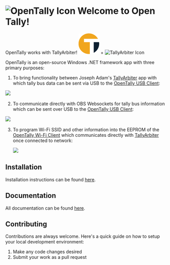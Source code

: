 # ![OpenTally Icon](https://git.visnovsky.us/Matt/open-tally/-/raw/master/icons/Icon-02.png) Welcome to Open Tally!
OpenTally works with TallyArbiter!
![OpenTally Icon](https://github.com/mattv8/open-tally/blob/main/icons/Icon-02.png?raw=true) + ![TallyArbiter Icon](https://github.com/josephdadams/TallyArbiter/blob/master/UI/src/assets/icons/icon-96x96.png?raw=true)

OpenTally is an open-source Windows .NET framework app with three primary purposes: 

 1. To bring functionality between Joseph Adam's [TallyArbiter](https://github.com/josephdadams/TallyArbiter/) app with which tally bus data can be sent via USB to the [OpenTally USB Client]():

[![](https://mermaid.ink/img/eyJjb2RlIjoiZ3JhcGggTFJcbkEoVGFsbHlBcmJpdGVyKSAtLSBTb2NrZXRJTyAtLT4gQigoT3BlblRhbGx5KSkgLS0gVVNCIC0tPiBDW09wZW5UYWxseSBVU0IgQ2xpZW50XSIsIm1lcm1haWQiOnsidGhlbWUiOiJkZWZhdWx0In0sInVwZGF0ZUVkaXRvciI6ZmFsc2UsImF1dG9TeW5jIjp0cnVlLCJ1cGRhdGVEaWFncmFtIjpmYWxzZX0)](https://mermaid-js.github.io/mermaid-live-editor/edit/#eyJjb2RlIjoiZ3JhcGggTFJcbkEoVGFsbHlBcmJpdGVyKSAtLSBTb2NrZXRJTyAtLT4gQigoT3BlblRhbGx5KSkgLS0gVVNCIC0tPiBDW09wZW5UYWxseSBVU0IgQ2xpZW50XSIsIm1lcm1haWQiOiJ7XG4gIFwidGhlbWVcIjogXCJkZWZhdWx0XCJcbn0iLCJ1cGRhdGVFZGl0b3IiOmZhbHNlLCJhdXRvU3luYyI6dHJ1ZSwidXBkYXRlRGlhZ3JhbSI6ZmFsc2V9)

2. To communicate directly with OBS Websockets for tally bus information which can be sent over USB to the [OpenTally USB Client]():

[![](https://mermaid.ink/img/eyJjb2RlIjoiZ3JhcGggTFJcbkEoT0JTKSAtLSBPQlMgV2Vic29ja2V0cyAtLT4gQigoT3BlblRhbGx5KSkgLS0gVVNCIC0tPiBDW09wZW5UYWxseSBVU0IgQ2xpZW50XSIsIm1lcm1haWQiOnsidGhlbWUiOiJkZWZhdWx0In0sInVwZGF0ZUVkaXRvciI6ZmFsc2UsImF1dG9TeW5jIjp0cnVlLCJ1cGRhdGVEaWFncmFtIjpmYWxzZX0)](https://mermaid-js.github.io/mermaid-live-editor/edit#eyJjb2RlIjoiZ3JhcGggTFJcbkEoT0JTKSAtLSBPQlMgV2Vic29ja2V0cyAtLT4gQigoT3BlblRhbGx5KSkgLS0gVVNCIC0tPiBDW09wZW5UYWxseSBVU0IgQ2xpZW50XSIsIm1lcm1haWQiOiJ7XG4gIFwidGhlbWVcIjogXCJkZWZhdWx0XCJcbn0iLCJ1cGRhdGVFZGl0b3IiOmZhbHNlLCJhdXRvU3luYyI6dHJ1ZSwidXBkYXRlRGlhZ3JhbSI6ZmFsc2V9)

3. To program Wi-Fi SSID and other information into the EEPROM of the [OpenTally Wi-Fi Client]() which communicates directly with [TallyArbiter](https://github.com/josephdadams/TallyArbiter/) once connected to network:

	[![](https://mermaid.ink/img/eyJjb2RlIjoiZ3JhcGggTFJcbkEoKE9wZW5UYWxseSkpIC0tIFVTQiAtLT4gQltPcGVuVGFsbHkgV2ktRmkgQ2xpZW50XSAtLSBVU0IgLS0-IEFcbkIgLS4gV2lGaSAuLT4gQyhUYWxseUFyYml0ZXIpLS4gV2lGaSAuLT4gQiIsIm1lcm1haWQiOnsidGhlbWUiOiJkZWZhdWx0In0sInVwZGF0ZUVkaXRvciI6ZmFsc2UsImF1dG9TeW5jIjp0cnVlLCJ1cGRhdGVEaWFncmFtIjpmYWxzZX0)](https://mermaid-js.github.io/mermaid-live-editor/edit#eyJjb2RlIjoiZ3JhcGggTFJcbkEoKE9wZW5UYWxseSkpIC0tIFVTQiAtLT4gQltPcGVuVGFsbHkgV2ktRmkgQ2xpZW50XSAtLSBVU0IgLS0-IEFcbkIgLS4gV2lGaSAuLT4gQyhUYWxseUFyYml0ZXIpLS4gV2lGaSAuLT4gQiIsIm1lcm1haWQiOiJ7XG4gIFwidGhlbWVcIjogXCJkZWZhdWx0XCJcbn0iLCJ1cGRhdGVFZGl0b3IiOmZhbHNlLCJhdXRvU3luYyI6dHJ1ZSwidXBkYXRlRGlhZ3JhbSI6ZmFsc2V9)
	
## Installation
Installation instructions can be found [here](https://www.opentally.org/installation).

## Documentation
All documentation can be found [here](https://mattv8.github.io/open-tally/).

## Contributing
Contributions are always welcome. Here's a quick guide on how to setup your local development environment:
1. Make any code changes desired
2. Submit your work as a pull request
